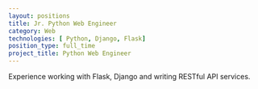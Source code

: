 ```yaml
---
layout: positions
title: Jr. Python Web Engineer
category: Web
technologies: [ Python, Django, Flask]
position_type: full_time
project_title: Python Web Engineer
---
```


Experience working with Flask, Django and writing RESTful API services.
